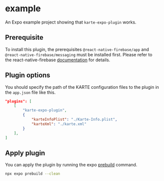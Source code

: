 # example

An Expo example project showing that `karte-expo-plugin` works.

## Prerequisite

To install this plugin, the prerequisites `@react-native-firebase/app` and `@react-native-firebase/messaging` must be installed first. Please refer to the react-native-firebase [documentation](https://rnfirebase.io/) for details.

## Plugin options

You should specify the path of the KARTE configuration files to the plugin in the `app.json` file like this.

```json
"plugins": [
    [
        "karte-expo-plugin",
        {
            "karteInfoPlist": "./Karte-Info.plist",
            "karteXml": "./karte.xml"
        }
    ],
]
```

## Apply plugin
You can apply the plugin by running the expo [prebuild](https://docs.expo.dev/guides/adopting-prebuild/#prebuild) command.

```sh
npx expo prebuild --clean
```